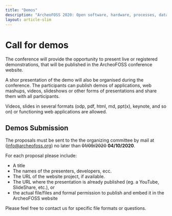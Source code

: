 ```yaml
---
title: "Demos"
description: "ArcheoFOSS 2020: Open software, hardware, processes, data and formats in archaeological research"
layout: article-slim
---
```


# Call for demos
The conference will provide the opportunity to present live or registered demonstrations, 
that will be published in the ArcheoFOSS conference website. 

A shor presentation of the demo will also be organised during the conference.
The participants can publish demos of applications, web mashups, videos, slideshows or
other forms of presentations and share them with all participants.

Videos, slides in several formats (odp, pdf, html, md, ppt(x), keynote, and so on) or functioning 
web applications are allowed.


## Demos Submission
The proposals must be sent to the the organizing committee by mail at
([info@archeofoss.org](mailto:info@archeofoss.org)) no later 
than <strike>01/09/2020</strike> **04/10/2020**.

For each proposal please include:
- A title
- The names of the presenters, developers, ecc.
- The URL of the website project, if available.
- The URL where the presentation is already published (eg. a YouTube, SlideShare, etc.), or
- the actual file/files and formal permission to publish and embed it in the ArcheoFOSS website

Please feel free to contact us for specific file formats or questions.
